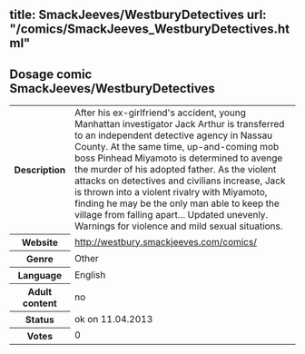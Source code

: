 title: SmackJeeves/WestburyDetectives
url: "/comics/SmackJeeves_WestburyDetectives.html"
---
Dosage comic SmackJeeves/WestburyDetectives
-----------------------------------------

<table class="comicinfo">
<tr>
<th>Description</th><td>After his ex-girlfriend's accident, young Manhattan investigator Jack Arthur is transferred to an independent detective agency in Nassau County. At the same time, up-and-coming mob boss Pinhead Miyamoto is determined to avenge the murder of his adopted father. As the violent attacks on detectives and civilians increase, Jack is thrown into a violent rivalry with Miyamoto, finding he may be the only man able to keep the village from falling apart... Updated unevenly. Warnings for violence and mild sexual situations.</td>
</tr>
<tr>
<th>Website</th><td><a href="http://westbury.smackjeeves.com/comics/">http://westbury.smackjeeves.com/comics/</a></td>
</tr>
<tr>
<th>Genre</th><td>Other</td>
</tr>
<tr>
<th>Language</th><td>English</td>
</tr>
<tr>
<th>Adult content</th><td>no</td>
</tr>
<tr>
<th>Status</th><td>ok on 11.04.2013</td>
</tr>
<tr>
<th>Votes</th><td>0</div></td>
</tr>
</table>
